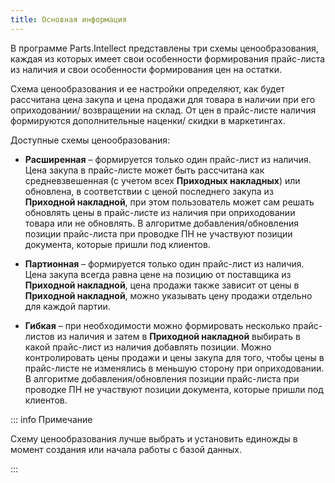 ```yaml
---
title: Основная информация
---
```

В программе Parts.Intellect представлены три схемы ценообразования, каждая из которых имеет свои особенности формирования прайс-листа из наличия и свои особенности формирования цен на остатки.

Схема ценообразования и ее настройки определяют, как будет рассчитана цена закупа и цена продажи для товара в наличии при его оприходовании/ возвращении на склад. От цен в прайс-листе наличия формируются дополнительные наценки/ скидки в маркетингах.

Доступные схемы ценообразования:

- **Расширенная** – формируется только один прайс-лист из наличия. Цена закупа в прайс-листе может быть рассчитана как средневзвешенная (с учетом всех **Приходных накладных**) или обновлена, в соответствии с ценой последнего закупа из **Приходной накладной**, при этом пользователь может сам решать обновлять цены в прайс-листе из наличия при оприходовании товара или не обновлять. В алгоритме добавления/обновления позиции прайс-листа при проводке ПН не участвуют позиции документа, которые пришли под клиентов.

- **Партионная** – формируется только один прайс-лист из наличия. Цена закупа всегда равна цене на позицию от поставщика из **Приходной накладной**, цена продажи также зависит от цены в **Приходной накладной**, можно указывать цену продажи отдельно для каждой партии.

- **Гибкая** – при необходимости можно формировать несколько прайс-листов из наличия и затем в **Приходной накладной** выбирать в какой прайс-лист из наличия добавлять позиции. Можно контролировать цены продажи и цены закупа для того, чтобы цены в прайс-листе не изменялись в меньшую сторону при оприходовании. В алгоритме добавления/обновления позиции прайс-листа при проводке ПН не участвуют позиции документа, которые пришли под клиентов.

::: info Примечание

Схему ценообразования лучше выбрать и установить единожды в момент создания или начала работы с базой данных. 

:::